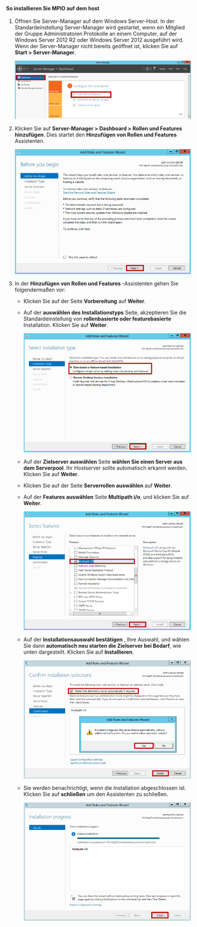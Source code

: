 #### <a name="to-install-mpio-on-the-host"></a>So installieren Sie MPIO auf dem host
1. Öffnen Sie Server-Manager auf dem Windows Server-Host. In der Standardeinstellung Server-Manager wird gestartet, wenn ein Mitglied der Gruppe Administratoren Protokolle an einem Computer, auf der Windows Server 2012 R2 oder Windows Server 2012 ausgeführt wird. Wenn der Server-Manager nicht bereits geöffnet ist, klicken Sie auf **Start > Server-Manager**.
   
    ![Server-Manager](./media/storsimple-install-mpio-windows-server/IC740997.png)
2. Klicken Sie auf **Server-Manager > Dashboard > Rollen und Features hinzufügen**. Dies startet den **Hinzufügen von Rollen und Features** Assistenten.
   
    ![Hinzufügen von Rollen und Features Assistent 1](./media/storsimple-install-mpio-windows-server/IC740998.png)
3. In der **Hinzufügen von Rollen und Features** -Assistenten gehen Sie folgendermaßen vor:
   
   * Klicken Sie auf der Seite **Vorbereitung** auf **Weiter**.
   * Auf der **auswählen des Installationstyps** Seite, akzeptieren Sie die Standardeinstellung von **rollenbasierte oder featurebasierte** Installation. Klicken Sie auf **Weiter**.
     
       ![Hinzufügen von Rollen und Features-Assistent 2](./media/storsimple-install-mpio-windows-server/IC740999.png)
   * Auf der **Zielserver auswählen** Seite **wählen Sie einen Server aus dem Serverpool**. Ihr Hostserver sollte automatisch erkannt werden. Klicken Sie auf **Weiter**.
   * Klicken Sie auf der Seite **Serverrollen auswählen** auf **Weiter**.
   * Auf der **Features auswählen** Seite **Multipath i/o**, und klicken Sie auf **Weiter**.
     
       ![Hinzufügen von Rollen und Features Assistent 5](./media/storsimple-install-mpio-windows-server/IC741000.png)
   * Auf der **Installationsauswahl bestätigen** , Ihre Auswahl, und wählen Sie dann **automatisch neu starten die Zielserver bei Bedarf**, wie unten dargestellt. Klicken Sie auf **Installieren**.
     
       ![Hinzufügen von Rollen und Features Assistent 8](./media/storsimple-install-mpio-windows-server/IC741001.png)
   * Sie werden benachrichtigt, wenn die Installation abgeschlossen ist. Klicken Sie auf **schließen** um den Assistenten zu schließen.
     
       ![Hinzufügen von Rollen und Features Assistent 9](./media/storsimple-install-mpio-windows-server/IC741002.png)

